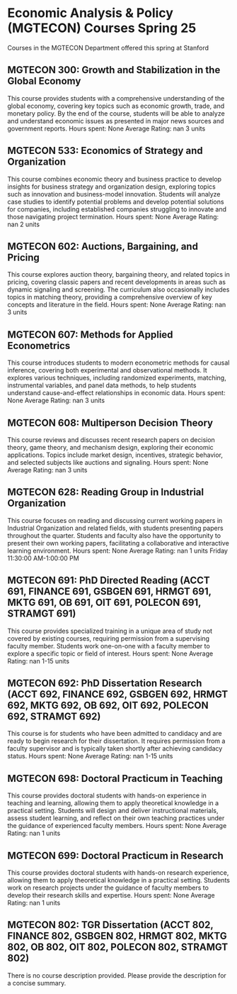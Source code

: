 # Economic Analysis & Policy (MGTECON) Courses Spring 25 
Courses in the MGTECON Department offered this spring at Stanford
 ## MGTECON 300: Growth and Stabilization in the Global Economy
This course provides students with a comprehensive understanding of the global economy, covering key topics such as economic growth, trade, and monetary policy. By the end of the course, students will be able to analyze and understand economic issues as presented in major news sources and government reports.
Hours spent: None
Average Rating: nan
3 units
## MGTECON 533: Economics of Strategy and Organization
This course combines economic theory and business practice to develop insights for business strategy and organization design, exploring topics such as innovation and business-model innovation. Students will analyze case studies to identify potential problems and develop potential solutions for companies, including established companies struggling to innovate and those navigating project termination.
Hours spent: None
Average Rating: nan
2 units
## MGTECON 602: Auctions, Bargaining, and Pricing
This course explores auction theory, bargaining theory, and related topics in pricing, covering classic papers and recent developments in areas such as dynamic signaling and screening. The curriculum also occasionally includes topics in matching theory, providing a comprehensive overview of key concepts and literature in the field.
Hours spent: None
Average Rating: nan
3 units
## MGTECON 607: Methods for Applied Econometrics
This course introduces students to modern econometric methods for causal inference, covering both experimental and observational methods. It explores various techniques, including randomized experiments, matching, instrumental variables, and panel data methods, to help students understand cause-and-effect relationships in economic data.
Hours spent: None
Average Rating: nan
3 units
## MGTECON 608: Multiperson Decision Theory
This course reviews and discusses recent research papers on decision theory, game theory, and mechanism design, exploring their economic applications. Topics include market design, incentives, strategic behavior, and selected subjects like auctions and signaling.
Hours spent: None
Average Rating: nan
3 units
## MGTECON 628: Reading Group in Industrial Organization
This course focuses on reading and discussing current working papers in Industrial Organization and related fields, with students presenting papers throughout the quarter. Students and faculty also have the opportunity to present their own working papers, facilitating a collaborative and interactive learning environment.
Hours spent: None
Average Rating: nan
1 units
Friday 11:30:00 AM-1:00:00 PM
## MGTECON 691: PhD Directed Reading (ACCT 691, FINANCE 691, GSBGEN 691, HRMGT 691, MKTG 691, OB 691, OIT 691, POLECON 691, STRAMGT 691)
This course provides specialized training in a unique area of study not covered by existing courses, requiring permission from a supervising faculty member. Students work one-on-one with a faculty member to explore a specific topic or field of interest.
Hours spent: None
Average Rating: nan
1-15 units
## MGTECON 692: PhD Dissertation Research (ACCT 692, FINANCE 692, GSBGEN 692, HRMGT 692, MKTG 692, OB 692, OIT 692, POLECON 692, STRAMGT 692)
This course is for students who have been admitted to candidacy and are ready to begin research for their dissertation. It requires permission from a faculty supervisor and is typically taken shortly after achieving candidacy status.
Hours spent: None
Average Rating: nan
1-15 units
## MGTECON 698: Doctoral Practicum in Teaching
This course provides doctoral students with hands-on experience in teaching and learning, allowing them to apply theoretical knowledge in a practical setting. Students will design and deliver instructional materials, assess student learning, and reflect on their own teaching practices under the guidance of experienced faculty members.
Hours spent: None
Average Rating: nan
1 units
## MGTECON 699: Doctoral Practicum in Research
This course provides doctoral students with hands-on research experience, allowing them to apply theoretical knowledge in a practical setting. Students work on research projects under the guidance of faculty members to develop their research skills and expertise.
Hours spent: None
Average Rating: nan
1 units
## MGTECON 802: TGR Dissertation (ACCT 802, FINANCE 802, GSBGEN 802, HRMGT 802, MKTG 802, OB 802, OIT 802, POLECON 802, STRAMGT 802)
There is no course description provided. Please provide the description for a concise summary.